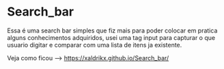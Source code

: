 # Search_bar

Essa é uma search bar simples que fiz mais para poder colocar em pratica alguns conhecimentos adquiridos, usei uma tag input para capturar o que usuario digitar e comparar com uma lista de itens ja existente.

Veja como ficou --> https://xaldrikx.github.io/Search_bar/
